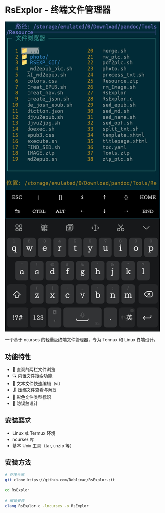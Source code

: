 # RsExplor - 终端文件管理器

![演示截图](./docs/screenshot.jpg) <!-- 可后续添加 -->

一个基于 ncurses 的轻量级终端文件管理器，专为 Termux 和 Linux 终端设计。

## 功能特性

- 📁 直观的两栏文件浏览
- 🔍 内置文件搜索功能
- 📝 文本文件快速编辑（vi）
- 🗜️ 压缩文件查看与解压
- 🎨 彩色文件类型标识
- 🚦 防误触设计

## 安装要求

- Linux 或 Termux 环境
- ncurses 库
- 基本 Unix 工具（tar, unzip 等）

## 安装方法

```bash
# 克隆仓库
git clone https://github.com/Doblinac/RsExplor.git

cd RsExplor

# 编译安装
clang RsExplor.c -lncurses -o RsExplor
```

